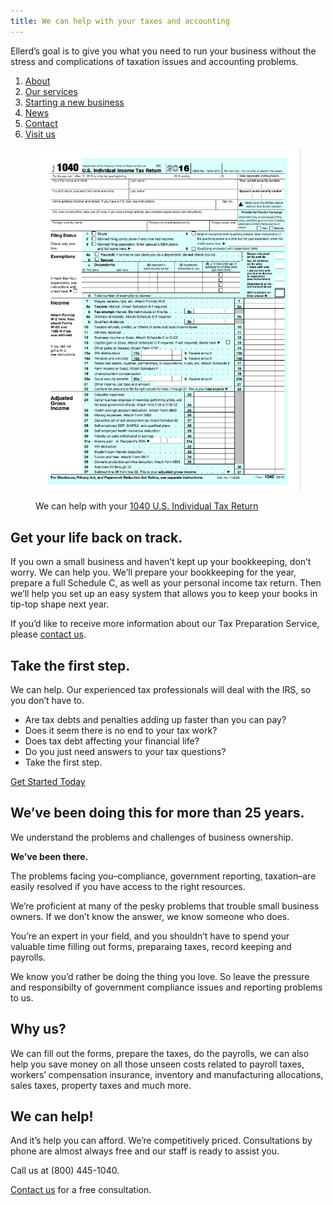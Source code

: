 ```yaml
---
title: We can help with your taxes and accounting
---
```


Ellerd’s goal is to give you what you need to run your business without the stress and complications of taxation issues and accounting problems.

1.  [About](/about)
2.  [Our services](/services)
3.  [Starting a new business](/start-business)
4.  [News](/news)
5.  [Contact](#contact)
5.  [Visit us](#visit)

<figure>
  <img src="/uploads/1040.png" width="500" alt="1040 U.S. Individual Tax Return" />
  <p>We can help with your <a href="https://www.irs.gov/uac/about-form-1040">1040 U.S. Individual Tax Return</a></p>
</figure>

## Get your life back on track.

If you own a small business and haven’t kept up your bookkeeping, don’t worry. We can help you. We’ll prepare your bookkeeping for the year, prepare a full Schedule C, as well as your personal income tax return. Then we’ll help you set up an easy system that allows you to keep your books in tip-top shape next year.

If you’d like to receive more information about our Tax Preparation Service, please [contact us](#contact).

## Take the first step.

We can help. Our experienced tax professionals will deal with the IRS, so you don’t have to.

*   Are tax debts and penalties adding up faster than you can pay?
*   Does it seem there is no end to your tax work?
*   Does tax debt affecting your financial life?
*   Do you just need answers to your tax questions?
*   Take the first step.

[Get Started Today](#contact)

## We’ve been doing this for more than 25 years.

We understand the problems and challenges of business ownership.  

**We’ve been there.**

The problems facing you–compliance, government reporting, taxation–are easily resolved if you have access to the right resources.

We’re proficient at many of the pesky problems that trouble small business owners. If we don’t know the answer, we know someone who does.

You’re an expert in your field, and you shouldn’t have to spend your valuable time filling out forms, preparaing taxes, record keeping and payrolls.

We know you’d rather be doing the thing you love. So leave the pressure and responsibilty of government compliance issues and reporting problems to us.

## Why us?

We can fill out the forms, prepare the taxes, do the payrolls, we can also help you save money on all those unseen costs related to payroll taxes, workers’ compensation insurance, inventory and manufacturing allocations, sales taxes, property taxes and much more.

## We can help!

And it’s help you can afford. We’re competitively priced. Consultations by phone are almost always free and our staff is ready to assist you.

Call us at (800) 445-1040.

[Contact us](#contact) for a free consultation.
